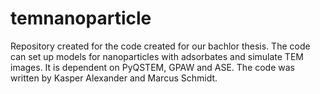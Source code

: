 # temnanoparticle
Repository created for the code created for our bachlor thesis. The code can set up models for nanoparticles with adsorbates and simulate TEM images. It is dependent on PyQSTEM, GPAW and ASE. The code was written by Kasper Alexander and Marcus Schmidt.
